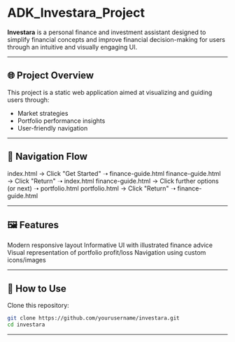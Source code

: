 # ADK_Investara_Project
**Investara** is a personal finance and investment assistant designed to simplify financial concepts and improve financial decision-making for users through an intuitive and visually engaging UI.

---

## 🌐 Project Overview

This project is a static web application aimed at visualizing and guiding users through:
- Market strategies
- Portfolio performance insights
- User-friendly navigation

---

## 🔄 Navigation Flow
index.html → Click "Get Started" ➝ finance-guide.html
finance-guide.html → Click "Return" ➝ index.html
finance-guide.html → Click further options (or next) ➝ portfolio.html
portfolio.html → Click "Return" ➝ finance-guide.html

---

## 🖼️ Features
Modern responsive layout
Informative UI with illustrated finance advice
Visual representation of portfolio profit/loss
Navigation using custom icons/images

---

## 🚀 How to Use
 Clone this repository:
   ```bash
   git clone https://github.com/yourusername/investara.git
   cd investara
  ```

---
